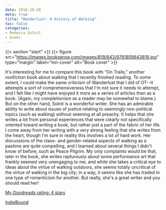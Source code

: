 ```yaml
---
date: 2016-10-28
meta: true
title: "Wanderlust: A History of Walking"
toc: false
categories:
- Rebecca Solnit
- books
---
```


{{< section "start" >}}
{{< figure src="https://images.booksense.com/images/819/843/9781859843819.jpg" type="margin" label="mn-cover" alt="Book cover" >}}

It's interesting for me to compare this book with "On Trails," another nonfiction book about walking that I recently finished reading. To some extent, I could make the same criticism of Wanderlust that I did of OT--it attempts a sort of comprehensiveness that I'm not sure it needs to attempt, and I felt like I might have enjoyed it more as a series of articles than as a book. (Again, my completionism as a reader may be somewhat to blame.) But on the other hand, Solnit is a wonderful writer. She has an admirable ability to write about issues of justice relating to seemingly non-political topics (such as walking) without seeming at all preachy. It helps that she writes a lot from personal experiences that were clearly not specifically oriented toward writing a book, but rather just a part of the fabric of her life. I come away from her writing with a very strong feeling that she writes from the heart, though I'm sure in reality this involves a lot of hard work. Her discussions of the class- and gender-related aspects of walking as a pastime are quite compelling, and I learned about several things I didn't know of before, such as Peace Pilgrim. My only complaints would be that, later in the book, she writes rapturously about some performance art that frankly seemed very unengaging to me, and while she takes a critical eye to ideas about the virtue of walking outdoors, she seems totally uncritical of the virtue of walking in the big city; in a way, it seems like she has traded in one type of romanticism for another. But really, she's a great writer and you should read her!

[My Goodreads rating: 4 stars](https://www.goodreads.com/review/show/1780997405)  

[IndieBound](https://www.indiebound.org/book/9781859843819)
